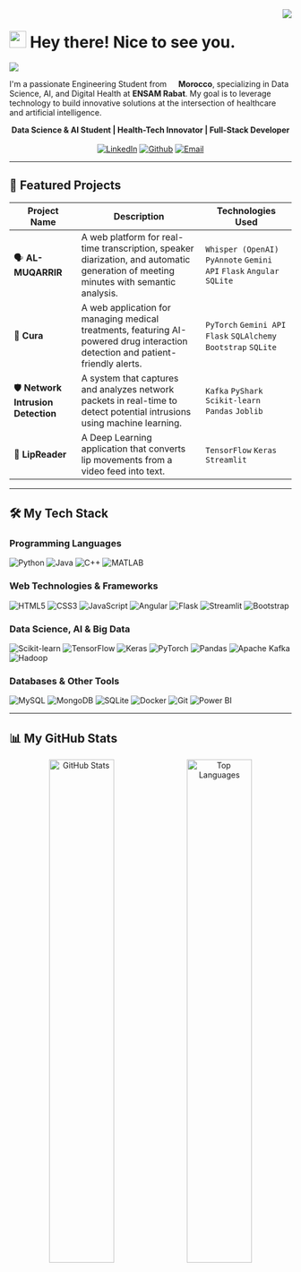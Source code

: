 <img align="right" src="https://visitor-badge.laobi.icu/badge?page_id=ZaaliMohamed123.ZaaliMohamed123" />

<h1>
  <img src="https://emojis.slackmojis.com/emojis/images/1531849430/4246/blob-sunglasses.gif?1531849430" width="30"/> 
  Hey there! Nice to see you.
</h1>

<img src="https://readme-typing-svg.herokuapp.com/?font=Righteous&size=35¢er=true&vCenter=true&width=500&height=70&duration=4000&lines=Hi+There!+👋;+I'm+ZAALI+Mohamed!;" />

<p>
  I'm a passionate Engineering Student from <img src="https://cdn-icons-png.flaticon.com/512/197/197551.png" width="13"/> <b> Morocco</b>, specializing in Data Science, AI, and Digital Health at <b>ENSAM Rabat</b>. My goal is to leverage technology to build innovative solutions at the intersection of healthcare and artificial intelligence.
</p>

<div align="center">
  <b>Data Science & AI Student | Health-Tech Innovator | Full-Stack Developer</b>
</div>

<br>

<div align="center">
    <a href="https://linkedin.com/in/m-zaali" target="_blank"><img alt="LinkedIn" src="https://img.shields.io/badge/linkedin-%230077B5.svg?&style=for-the-badge&logo=linkedin&logoColor=white" /></a>
    <a href="https://github.com/ZaaliMohamed123" target="_blank"><img alt="Github" src="https://img.shields.io/badge/GitHub-181717.svg?&style=for-the-badge&logo=Github&logoColor=white" /></a>
    <a href="mailto:zaali.mohamed3002@gmail.com" target="_blank"><img alt="Email" src="https://img.shields.io/badge/Email-D14836.svg?&style=for-the-badge&logo=gmail&logoColor=white" /></a>
</div>

---

## 🚀 Featured Projects

| Project Name | Description | Technologies Used |
|--------------|-------------|-------------------|
| 🗣️ **AL-MUQARRIR** | A web platform for real-time transcription, speaker diarization, and automatic generation of meeting minutes with semantic analysis. | `Whisper (OpenAI)` `PyAnnote` `Gemini API` `Flask` `Angular` `SQLite` |
| 💊 **Cura** | A web application for managing medical treatments, featuring AI-powered drug interaction detection and patient-friendly alerts. | `PyTorch` `Gemini API` `Flask` `SQLAlchemy` `Bootstrap` `SQLite` |
| 🛡️ **Network Intrusion Detection** | A system that captures and analyzes network packets in real-time to detect potential intrusions using machine learning. | `Kafka` `PyShark` `Scikit-learn` `Pandas` `Joblib` |
| 🧠 **LipReader** | A Deep Learning application that converts lip movements from a video feed into text. | `TensorFlow` `Keras` `Streamlit` |

---

## 🛠️ My Tech Stack

### Programming Languages
<p>
  <img alt="Python" src="https://img.shields.io/badge/Python-3776AB?style=for-the-badge&logo=python&logoColor=white" />
  <img alt="Java" src="https://img.shields.io/badge/Java-ED8B00?style=for-the-badge&logo=java&logoColor=white" />
  <img alt="C++" src="https://img.shields.io/badge/C%2B%2B-00599C?style=for-the-badge&logo=c%2B%2B&logoColor=white" />
  <img alt="MATLAB" src="https://img.shields.io/badge/MATLAB-0076A8?style=for-the-badge&logo=mathworks&logoColor=white" />
</p>

### Web Technologies & Frameworks
<p>
  <img alt="HTML5" src="https://img.shields.io/badge/HTML5-E34F26?style=for-the-badge&logo=html5&logoColor=white" />
  <img alt="CSS3" src="https://img.shields.io/badge/CSS3-1572B6?style=for-the-badge&logo=css3&logoColor=white" />
  <img alt="JavaScript" src="https://img.shields.io/badge/JavaScript-F7DF1E?style=for-the-badge&logo=javascript&logoColor=black" />
  <img alt="Angular" src="https://img.shields.io/badge/Angular-DD0031?style=for-the-badge&logo=angular&logoColor=white" />
  <img alt="Flask" src="https://img.shields.io/badge/Flask-000000?style=for-the-badge&logo=flask&logoColor=white" />
  <img alt="Streamlit" src="https://img.shields.io/badge/Streamlit-FF4B4B?style=for-the-badge&logo=streamlit&logoColor=white" />
  <img alt="Bootstrap" src="https://img.shields.io/badge/Bootstrap-7952B3?style=for-the-badge&logo=bootstrap&logoColor=white" />
</p>

### Data Science, AI & Big Data
<p>
  <img alt="Scikit-learn" src="https://img.shields.io/badge/SciKit_Learn-F7931E?style=for-the-badge&logo=scikit-learn&logoColor=white" />
  <img alt="TensorFlow" src="https://img.shields.io/badge/TensorFlow-FF6F00?style=for-the-badge&logo=tensorflow&logoColor=white" />
  <img alt="Keras" src="https://img.shields.io/badge/Keras-D00000?style=for-the-badge&logo=keras&logoColor=white" />
  <img alt="PyTorch" src="https://img.shields.io/badge/PyTorch-EE4C2C?style=for-the-badge&logo=pytorch&logoColor=white" />
  <img alt="Pandas" src="https://img.shields.io/badge/Pandas-150458?style=for-the-badge&logo=pandas&logoColor=white" />
  <img alt="Apache Kafka" src="https://img.shields.io/badge/Apache_Kafka-231F20?style=for-the-badge&logo=apache-kafka&logoColor=white" />
  <img alt="Hadoop" src="https://img.shields.io/badge/Hadoop-66CCFF?style=for-the-badge&logo=apache&logoColor=black" />
</p>

### Databases & Other Tools
<p>
  <img alt="MySQL" src="https://img.shields.io/badge/MySQL-4479A1?style=for-the-badge&logo=mysql&logoColor=white" />
  <img alt="MongoDB" src="https://img.shields.io/badge/MongoDB-47A248?style=for-the-badge&logo=mongodb&logoColor=white" />
  <img alt="SQLite" src="https://img.shields.io/badge/SQLite-003B57?style=for-the-badge&logo=sqlite&logoColor=white" />
  <img alt="Docker" src="https://img.shields.io/badge/Docker-2496ED?style=for-the-badge&logo=docker&logoColor=white" />
  <img alt="Git" src="https://img.shields.io/badge/GIT-E44C30?style=for-the-badge&logo=git&logoColor=white" />
  <img alt="Power BI" src="https://img.shields.io/badge/Power_BI-F2C811?style=for-the-badge&logo=power-bi&logoColor=black" />
</p>

---

## 📊 My GitHub Stats

<p align="center">
  <img width="48%" src="https://github-readme-stats.vercel.app/api?username=ZaaliMohamed123&show_icons=true&theme=react&hide_border=true&include_all_commits=true&count_private=true" alt="GitHub Stats" />
  <img width="48%" src="https://github-readme-stats.vercel.app/api/top-langs/?username=ZaaliMohamed123&layout=compact&langs_count=8&theme=react&hide_border=true" alt="Top Languages" />
</p>
